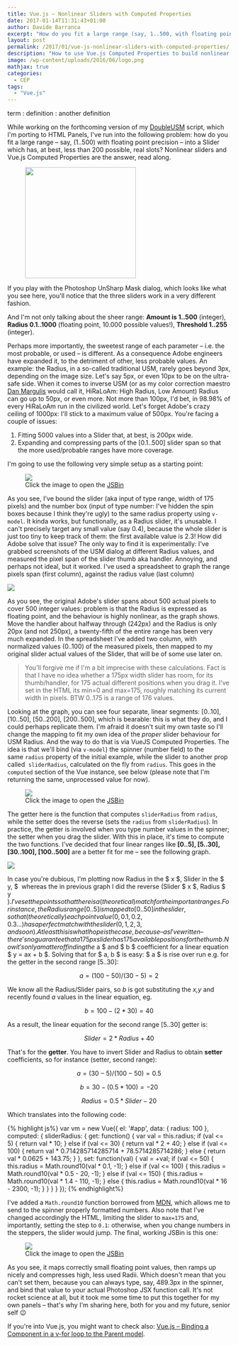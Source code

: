 ```yaml
---
title: Vue.js – Nonlinear Sliders with Computed Properties
date: 2017-01-14T11:31:43+01:00
author: Davide Barranca
excerpt: "How do you fit a large range (say, 1..500, with floating point precision) into a Slider which has, at best, less than 200 possible, real slots? Nonlinear sliders and VueJS Computed Properties are the answer"
layout: post
permalink: /2017/01/vue-js-nonlinear-sliders-with-computed-properties/
description: "How to use Vue.js Computed Properties to build nonlinear Sliders (range input) combining multiple linear equations to compress/expand ranges"
image: /wp-content/uploads/2016/06/logo.png
mathjax: true
categories:
  - CEP
tags:
  - "Vue.js"
---
```



term
: definition
: another definition


While working on the forthcoming version of my [DoubleUSM](http://cc-extensions.com/products/doubleusm/) script, which I'm porting to HTML Panels, I've run into the following problem: how do you fit a large range – say, (1..500) with floating point precision – into a Slider which has, at best, less than 200 possible, real slots? Nonlinear sliders and Vue.js Computed Properties are the answer, read along.

<figure class="alignleft">
	<img width="250" src="/wp-content/uploads/2017/01/usm.jpg" />
</figure>

If you play with the Photoshop UnSharp Mask dialog, which looks like what you see here, you'll notice that the three sliders work in a very different fashion.

And I'm not only talking about the sheer range: **Amount is 1..500** (integer), **Radius 0.1..1000** (floating point, 10.000 possible values!), **Threshold 1..255** (integer).

Perhaps more importantly, the sweetest range of each parameter – i.e. the most probable, or used – is different. As a consequence Adobe engineers have expanded it, to the detriment of other, less probable values. An example: the Radius, in a so-called traditional USM, rarely goes beyond 3px, depending on the image size. Let's say 5px, or even 10px to be on the ultra-safe side. When it comes to inverse USM (or as my color correction maestro [Dan Margulis](http://www.moderncolorworkflow.com/) would call it, HiRaLoAm: High Radius, Low Amount) Radius can go up to 50px, or even more. Not more than 100px, I'd bet, in 98.98% of every HiRaLoAm run in the civilized world. Let's forget Adobe's crazy ceiling of 1000px: I'll stick to a maximum value of 500px. You're facing a couple of issues:

1.  Fitting 5000 values into a Slider that, at best, is 200px wide.
2.  Expanding and compressing parts of the [0.1..500] slider span so that the more used/probable ranges have more coverage.

I'm going to use the following very simple setup as a starting point:

<figure>
	<a href="https://jsbin.com/xenelej/edit?js,output"><img src="/wp-content/uploads/2017/01/jsbin1.jpg" /></a>
  <figcaption>Click the image to open the <a href="https://jsbin.com/xenelej/edit?js,output">JSBin</a></figcaption>
</figure>

As you see, I've bound the slider (aka input of type range, width of 175 pixels) and the number box (input of type number: I've hidden the spin boxes because I think they're ugly) to the same radius property using `v-model`. It kinda works, but functionally, as a Radius slider, it's unusable. I can't precisely target any small value (say 0.4), because the whole slider is just too tiny to keep track of them: the first available value is 2.3! How did Adobe solve that issue? The only way to find it is experimentally: I've grabbed screenshots of the USM dialog at different Radius values, and measured the pixel span of the slider thumb aka handler. Annoying, and perhaps not ideal, but it worked. I've used a spreadsheet to graph the range pixels span (first column), against the radius value (last column)

![](/wp-content/uploads/2017/01/graph01.png)

 As you see, the original Adobe's slider spans about 500 actual pixels to cover 500 integer values: problem is that the Radius is expressed as floating point, and the behaviour is highly nonlinear, as the graph shows. Move the handler about halfway through (242px) and the Radius is only 20px (and not 250px), a twenty-fifth of the entire range has been very much expanded. In the spreadsheet I've added two column, with normalized values (0..100) of the measured pixels, then mapped to my original slider actual values of the Slider, that will be of some use later on.

> You'll forgive me if I'm a bit imprecise with these calculations. Fact is that I have no idea whether a 175px width slider has room, for its thumb/handler, for 175 actual different positions when you drag it. I've set in the HTML its min=0 and max=175, roughly matching its current width in pixels. BTW 0..175 is a range of 176 values.

Looking at the graph, you can see four separate, linear segments: [0..10], [10..50], [50..200], [200..500], which is bearable: this is what they do, and I could perhaps replicate them. I'm afraid it doesn't suit my own taste so I'll change the mapping to fit my own idea of the _proper_ slider behaviour for USM Radius. And the way to do that is via VueJS Computed Properties. The idea is that we'll bind (via `v-model`) the spinner (number field) to the same `radius` property of the initial example, while the slider to another prop called  `sliderRadius`, calculated on the fly from `radius`. This goes in the `computed` section of the Vue instance, see below (please note that I'm returning the same, unprocessed value for now).

<figure>
	<a href="https://jsbin.com/lahupu/edit?js,output"><img src="/wp-content/uploads/2017/01/jsbin2.jpg" /></a>
  <figcaption>Click the image to open the <a href="https://jsbin.com/lahupu/edit?js,output">JSBin</a></figcaption>
</figure>

The getter here is the function that computes `sliderRadius` from `radius`, while the setter does the reverse (sets the `radius` from `sliderRadius`). In practice, the getter is involved when you type number values in the spinner; the setter when you drag the slider. With this in place, it's time to compute the two functions. I've decided that four linear ranges like **[0..5], [5..30], [30..100], [100..500]** are a better fit for me – see the following graph.

![](/wp-content/uploads/2017/01/graph04.png)

In case you're dubious, I'm plotting now Radius in the  $ x $, Slider in the  $ y, $  whereas the in previous graph I did the reverse (Slider  $ x $, Radius  $ y $). I've set the points so that there is a (theoretical) match for the important ranges. For instance, the Radius range [0..5] is mapped to [0..50] in the slider, so that (theoretically) each point value (0, 0.1, 0.2, 0.3...) has a perfect match with the slider (0, 1, 2, 3, and so on). At least this is what I hope is the case, because – as I've written – there's no guarantee that a 175px slider has 175 available positions for the thumb. Now it's only a matter of finding the $ a $ and $ b $ coefficient for a linear equation $ y = ax + b $. Solving that for $ a, b $ is easy: $ a $ is rise over run e.g. for the getter in the second range [5..30]:

$$ a = (100-50)/(30-5) = 2 $$

We know all the Radius/Slider pairs, so _b_ is got substituting the _x,y_ and recently found _a_ values in the linear equation, eg.

$$ b = 100 - ( 2*30) = 40 $$

As a result, the linear equation for the second range [5..30] getter is:

$$ Slider = 2 * Radius + 40 $$

That's for the **getter**. You have to invert Slider and Radius to obtain **setter** coefficients, so for instance (setter, second range):

$$ a = (30-5)/(100-50) = 0.5 $$

$$ b = 30 - (0.5 * 100) = -20 $$

$$ Radius = 0.5 * Slider - 20 $$

Which translates into the following code:

{% highlight js%}
var vm = new Vue({
  el: '#app',
  data: {
    radius: 100
  },
  computed: {
    sliderRadius: {
      get: function() {
        var val = this.radius;
        if (val <= 5) {
          return val * 10;
        } else if (val <= 30) {
          return val * 2 + 40;
        } else if (val <= 100) {
          return val * 0.714285714285714 + 78.5714285714286;
        } else {
          return val * 0.0625 + 143.75;
        }
      },
      set: function(val) {
        val = +val;
        if (val <= 50) {
          this.radius = Math.round10(val * 0.1, -1);
        } else if (val <= 100) {
          this.radius = Math.round10(val * 0.5 - 20, -1);
        } else if (val <= 150) {
          this.radius = Math.round10(val * 1.4 - 110, -1);
        } else {
          this.radius = Math.round10(val * 16 - 2300, -1);
        }
      }
    }
  }
});
{% endhighlight%}

I've added a `Math.round10` function borrowed from [MDN](https://developer.mozilla.org/it/docs/Web/JavaScript/Reference/Global_Objects/Math/round), which allows me to send to the spinner properly formatted numbers. Also note that I've changed accordingly the HTML, limiting the slider to `max=175` and, importantly, setting the step to `0.1`: otherwise, when you change numbers in the steppers, the slider would jump. The final, working JSBin is this one:

<figure>
	<a href="http://jsbin.com/lahupu/6/edit?js,output"><img src="/wp-content/uploads/2017/01/jsbin3.jpg" /></a>
  <figcaption>Click the image to open the <a href="https://jsbin.com/lahupu/6/edit?js,output">JSBin</a></figcaption>
</figure>

As you see, it maps correctly small floating point values, then ramps up nicely and compresses high, less used Radii. Which doesn't mean that you can't set them, because you can always type, say, 489.3px in the spinner, and bind that value to your actual Photoshop JSX function call. It's not rocket science at all, but it took me some time to put this together for my own panels – that's why I'm sharing here, both for you and my future, senior self 😉

If you're into Vue.js, you might want to check also: [Vue.js – Binding a Component in a v-for loop to the Parent model](/2016/08/vue-js-binding-a-component-in-a-v-for-loop-to-the-parent-model/).
